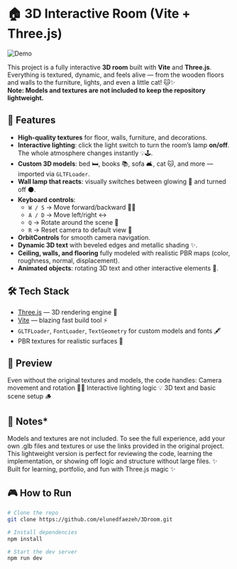 # 🏠 3D Interactive Room (Vite + Three.js)
![Demo](https://github.com/user-attachments/assets/29e02ec9-0c4c-406b-9609-d3a59c2cb8d6)


This project is a fully interactive **3D room** built with **Vite** and **Three.js**.  
Everything is textured, dynamic, and feels alive — from the wooden floors and walls to the furniture, lights, and even a little cat! 🐱✨  
**Note: Models and textures are not included to keep the repository lightweight.**


## 🚀 Features

- **High-quality textures** for floor, walls, furniture, and decorations.  
- **Interactive lighting**: click the light switch to turn the room’s lamp **on/off**. The whole atmosphere changes instantly 💡🕹️.  
- **Custom 3D models**: bed 🛏️, books 📚, sofa 🛋️, cat 🐱, and more — imported via `GLTFLoader`.  
- **Wall lamp that reacts**: visually switches between glowing 🌟 and turned off ⚫.  
- **Keyboard controls**:
  - `W / S` → Move forward/backward 🏃‍♂️  
  - `A / D` → Move left/right ↔️  
  - `Q` → Rotate around the scene 🔄  
  - `R` → Reset camera to default view 🔁  
- **OrbitControls** for smooth camera navigation.  
- **Dynamic 3D text** with beveled edges and metallic shading ✨.  
- **Ceiling, walls, and flooring** fully modeled with realistic PBR maps (color, roughness, normal, displacement).  
- **Animated objects**: rotating 3D text and other interactive elements 🎢.  


## 🛠️ Tech Stack
- [Three.js](https://threejs.org/) — 3D rendering engine 🌌  
- [Vite](https://vitejs.dev/) — blazing fast build tool ⚡  
- `GLTFLoader`, `FontLoader`, `TextGeometry` for custom models and fonts 🖋️  
- PBR textures for realistic surfaces 🎨  

## 🌌 Preview
Even without the original textures and models, the code handles:
Camera movement and rotation 🏃‍♂️
Interactive lighting logic 💡
3D text and basic scene setup 🪵

## 📌 Notes*
Models and textures are not included. To see the full experience, add your own .glb files and textures or use the links provided in the original project.
This lightweight version is perfect for reviewing the code, learning the implementation, or showing off logic and structure without large files.
✨ Built for learning, portfolio, and fun with Three.js magic ✨

## 🎮 How to Run

```bash
# Clone the repo
git clone https://github.com/elunedfaezeh/3Droom.git

# Install dependencies
npm install

# Start the dev server
npm run dev


